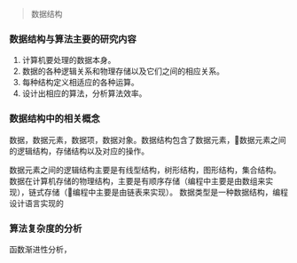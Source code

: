 > 数据结构
### 数据结构与算法主要的研究内容
1. 计算机要处理的数据本身。
2. 数据的各种逻辑关系和物理存储以及它们之间的相应关系。
3. 每种结构定义相适应的各种运算。
4. 设计出相应的算法，分析算法效率。
### 数据结构中的相关概念
数据，数据元素，数据项，数据对象。数据结构包含了数据元素，数据元素之间的逻辑结构，存储结构以及对应的操作。

数据元素之间的逻辑结构主要是有线型结构，树形结构，图形结构，集合结构。
数据在计算机存储的物理结构，主要是有顺序存储（编程中主要是由数组来实现），链式存储（编程中主要是由链表来实现）。
数据类型是一种数据结构，编程设计语言实现的
### 算法复杂度的分析
函数渐进性分析，
<!--stackedit_data:
eyJoaXN0b3J5IjpbMTQ2ODY0NTU5LDE5MDgwMjAyODEsLTE3OT
k4MTgyNjgsNDM0MDA1MjkwLDQ1NDk0Mjc2MiwtMTMwNjIyMTI3
NywxMDg1NDE4NDE4LC05Mjk1MzQ0ODddfQ==
-->